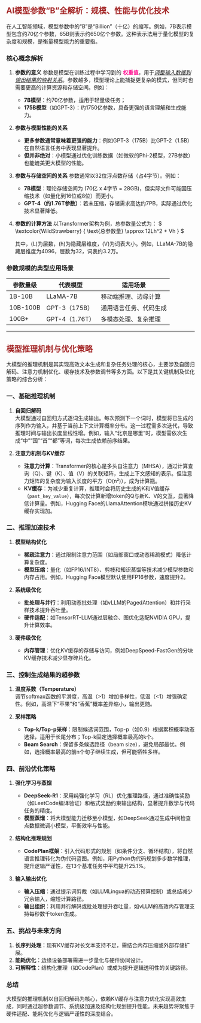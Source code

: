 ## <font color='Brown'>AI模型参数“B”全解析：规模、性能与优化技术</font>

在人工智能领域，模型参数中的“B”是“Billion”（十亿）的缩写。例如，7B表示模型包含约70亿个参数，65B则表示约650亿个参数。这种表示法用于量化模型的复杂度和规模，是衡量模型能力的重要指。

### 核心概念解析
1. **参数的意义**
   参数是模型在训练过程中学习到的 **<font color='DeepPink'>权重值</font>**，用于<u>*调整输入数据到输出结果的映射关系*</u>。参数越多，模型理论上能捕捉更复杂的模式，但同时也需要更高的计算资源和存储空间。例如：

   - **7B模型**：约70亿参数，适用于轻量级任务；
   - **175B模型**（如GPT-3）：约1750亿参数，具备更强的语言理解和生成能力。

2. **参数与模型性能的关系**

   - **更多参数通常意味着更强的能力**：例如GPT-3（175B）比GPT-2（1.5B）在自然语言任务中表现显著提升。
   - **但并非绝对**：小模型通过优化训练数据（如微软的Phi-2模型，27B参数）也能媲美更大模型的性能。

3. **参数与存储空间的关系**
   参数通常以32位浮点数存储（占4字节）。例如：

   - **7B模型**：理论存储空间为 \(70亿 x 4字节 = 28GB\)，但实际文件可能因压缩技术（如量化到16位或8位）而更小。
   - **GPT-4（约1.76T参数）**：若未压缩，存储需求高达约7PB，实际通过优化技术显著降低。

4. **参数的计算方法**
   以Transformer架构为例，总参数量公式为： $ \textcolor{WildStrawberry} { \text{总参数量} \approx 12Lh^2 + Vh } $
   
   其中，\(L\)为层数，\(h\)为隐藏层维度，\(V\)为词表大小。例如，LLaMA-7B的隐藏层维度为4096，层数为32，词表约3.2万。

### 参数规模的典型应用场景
| 参数量级 | 代表模型       | 适用场景               |
|----------|----------------|------------------------|
| 1B-10B   | LLaMA-7B       | 移动端推理、边缘计算   |
| 10B-100B | GPT-3（175B）  | 通用语言任务、代码生成 |
| 100B+    | GPT-4（1.76T） | 多模态处理、复杂推理   |


---

## <font color='Brown'>模型推理机制与优化策略</font>

大模型的推理机制是其实现高效文本生成和复杂任务处理的核心，主要涉及自回归解码、注意力机制优化、缓存技术及参数调节等多方面。以下是其关键机制及优化策略的综合分析：


### 一、基础推理机制
1. **自回归解码**  
   大模型通过自回归方式逐词生成输出。每次预测下一个词时，模型将已生成的序列作为输入，并基于当前上下文计算概率分布。这一过程需多次迭代，导致推理时间与输出长度呈线性增。例如，输入“北京是哪里”时，模型需依次生成“中”“国”“首”“都”等词，每次生成依赖前序结果。

2. **注意力机制与KV缓存**  
   - **注意力计算**：Transformer的核心是多头自注意力（MHSA），通过计算查询（Q）、键（K）、值（V）的关联矩阵，生成上下文感知的表示。但注意力矩阵的复杂度为输入长度的平方（O(n²)），成为计算瓶。  
   - **KV缓存**：为减少重复计算，推理时会将历史生成的K和V值缓存（`past_key_value`），每次仅计算新增token的Q与新K、V的交互，显著降低计算量。例如，Hugging Face的LlamaAttention模块通过拼接历史KV缓存实现加。


### 二、推理加速技术
1. **模型结构优化**  
   - **稀疏注意力**：通过限制注意力范围（如局部窗口或动态稀疏模式）降低计算复杂度。  
   - **模型压缩**：量化（如FP16/INT8）、剪枝和知识蒸馏等技术减少模型参数和内存占用。例如，Hugging Face模型默认使用FP16参数，速度提升2。

2. **系统级优化**  
   - **批处理与并行**：利用动态批处理（如vLLM的PagedAttention）和并行采样技术提升吞吐量。  
   - **硬件适配**：如TensorRT-LLM通过层融合、图优化适配NVIDIA GPU，提升计算效率。

3. **硬件级优化**  
   - **内存管理**：优化KV缓存的存储与访问，例如DeepSpeed-FastGen的分块KV缓存技术减少显存碎片化。


### 三、控制生成结果的超参数
1. **温度系数（Temperature）**  
   调节softmax函数的平滑度，高温（>1）增加多样性，低温（<1）增强确定性。例如，高温下“苹果”和“香蕉”概率差异缩小，输出更随。

2. **采样策略**  
   - **Top-k/Top-p采样**：限制候选词范围，Top-p（如0.9）根据累积概率动态选择，适用于长尾分布；Top-k固定选择概率最高的k个。  
   - **Beam Search**：保留多条候选路径（beam size），避免局部最优。例如，选择概率最高的前n个句子继续生成，但可能牺牲多样。


### 四、前沿优化策略
1. **强化学习与蒸馏**  
   - **DeepSeek-R1**：采用纯强化学习（RL）优化推理路径，通过准确性奖励（如LeetCode编译验证）和格式奖励约束输出结构，显著提升数学与代码任务的精度。  
   - **模型蒸馏**：将大模型能力迁移至小模型，如DeepSeek通过生成中间检查点数据微调小模型，平衡效率与性能。

2. **结构化推理规划**  
   - **CodePlan框架**：引入代码形式的规划（如条件分支、循环结构），将自然语言推理转化为伪代码蓝图。例如，用Python伪代码规划多步数学推理，提升逻辑严谨性，在13个基准任务中平均提升25.1%。

3. **输入输出优化**  
   - **输入压缩**：通过提示词剪裁（如LLMLingua的动态预算控制）或总结减少冗余输入，缩短计算路径。  
   - **输出组织**：利用并行解码或批处理提升吞吐量，如vLLM的高效内存管理支持每秒数千token生成。


### 五、挑战与未来方向
1. **长序列处理**：现有KV缓存对长文本支持不足，需结合内存压缩或外部存储扩展。  
2. **能耗优化**：边缘设备部署需进一步量化与硬件协同设计。  
3. **可解释性**：结构化推理（如CodePlan）或成为提升逻辑透明性的关键路径。


### 总结
大模型的推理机制以自回归解码为核心，依赖KV缓存与注意力优化实现高效生成，同时通过超参数调节、系统级加速及结构化规划提升性能。未来趋势将聚焦于硬件适配、能耗优化与逻辑严谨性的深度结合。
